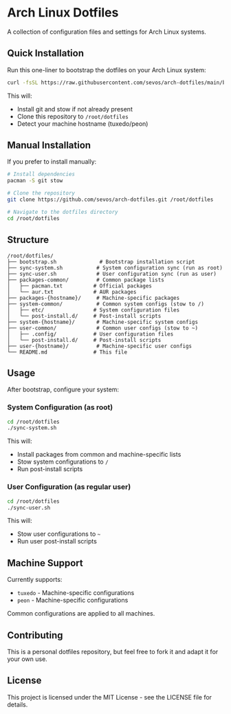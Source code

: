 # Arch Linux Dotfiles

A collection of configuration files and settings for Arch Linux systems.

## Quick Installation

Run this one-liner to bootstrap the dotfiles on your Arch Linux system:

```bash
curl -fsSL https://raw.githubusercontent.com/sevos/arch-dotfiles/main/bootstrap.sh | bash
```

This will:
- Install git and stow if not already present
- Clone this repository to `/root/dotfiles`
- Detect your machine hostname (tuxedo/peon)

## Manual Installation

If you prefer to install manually:

```bash
# Install dependencies
pacman -S git stow

# Clone the repository
git clone https://github.com/sevos/arch-dotfiles.git /root/dotfiles

# Navigate to the dotfiles directory
cd /root/dotfiles
```

## Structure

```
/root/dotfiles/
├── bootstrap.sh              # Bootstrap installation script
├── sync-system.sh           # System configuration sync (run as root)
├── sync-user.sh             # User configuration sync (run as user)
├── packages-common/         # Common package lists
│   ├── pacman.txt          # Official packages
│   └── aur.txt             # AUR packages
├── packages-{hostname}/     # Machine-specific packages
├── system-common/           # Common system configs (stow to /)
│   ├── etc/                # System configuration files
│   └── post-install.d/     # Post-install scripts
├── system-{hostname}/       # Machine-specific system configs
├── user-common/             # Common user configs (stow to ~)
│   ├── .config/            # User configuration files
│   └── post-install.d/     # Post-install scripts
├── user-{hostname}/         # Machine-specific user configs
└── README.md               # This file
```

## Usage

After bootstrap, configure your system:

### System Configuration (as root)
```bash
cd /root/dotfiles
./sync-system.sh
```

This will:
- Install packages from common and machine-specific lists
- Stow system configurations to `/`
- Run post-install scripts

### User Configuration (as regular user)
```bash
cd /root/dotfiles
./sync-user.sh
```

This will:
- Stow user configurations to `~`
- Run user post-install scripts

## Machine Support

Currently supports:
- `tuxedo` - Machine-specific configurations
- `peon` - Machine-specific configurations

Common configurations are applied to all machines.

## Contributing

This is a personal dotfiles repository, but feel free to fork it and adapt it for your own use.

## License

This project is licensed under the MIT License - see the LICENSE file for details.